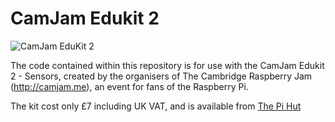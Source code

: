 # CamJam Edukit 2

![CamJam EduKit 2](http://camjam.me/wp-content/uploads/2014/11/CamJam-EduKit-2-small1.jpg)

The code contained within this repository is for use with the CamJam Edukit 2 - Sensors, created by the organisers of The Cambridge Raspberry Jam (http://camjam.me), an event for fans of the Raspberry Pi.

The kit cost only £7 including UK VAT, and is available from [The Pi Hut](http://thepihut.com/collections/camjam-edukit)
